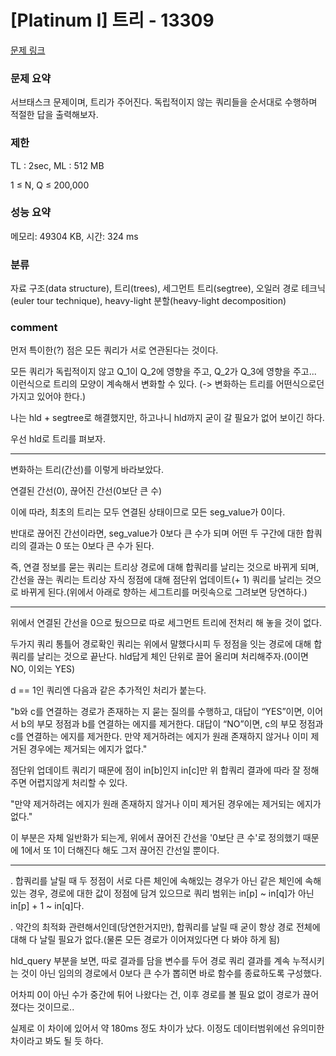 # [Platinum I] 트리 - 13309

[문제 링크](https://www.acmicpc.net/problem/13309)

### 문제 요약

<p> 서브태스크 문제이며, 트리가 주어진다. 독립적이지 않는 쿼리들을 순서대로 수행하며 적절한 답을 출력해보자. </p>

### 제한

TL : 2sec, ML : 512 MB

1 ≤ N, Q ≤ 200,000

### 성능 요약

메모리: 49304 KB, 시간: 324 ms

### 분류

자료 구조(data structure), 트리(trees), 세그먼트 트리(segtree), 오일러 경로 테크닉(euler tour technique), heavy-light 분할(heavy-light decomposition)

### comment

먼저 특이한(?) 점은 모든 쿼리가 서로 연관된다는 것이다.

모든 쿼리가 독립적이지 않고 Q_1이 Q_2에 영향을 주고, Q_2가 Q_3에 영향을 주고... 이런식으로 트리의 모양이 계속해서 변화할 수 있다. (-> 변화하는 트리를 어떤식으로던 가지고 있어야 한다.)

나는 hld + segtree로 해결했지만, 하고나니 hld까지 굳이 갈 필요가 없어 보이긴 하다.

우선 hld로 트리를 펴보자.

-----------------------------------------------------------------------------------------------------------------------------------------------------------------------

변화하는 트리(간선)를 이렇게 바라보았다.

연결된 간선(0), 끊어진 간선(0보단 큰 수)

이에 따라, 최초의 트리는 모두 연결된 상태이므로 모든 seg_value가 0이다.

반대로 끊어진 간선이라면, seg_value가 0보다 큰 수가 되며 어떤 두 구간에 대한 합쿼리의 결과는 0 또는 0보다 큰 수가 된다.

즉, 연결 정보를 묻는 쿼리는 트리상 경로에 대해 합쿼리를 날리는 것으로 바뀌게 되며, 간선을 끊는 쿼리는 트리상 자식 정점에 대해 점단위 업데이트(+ 1) 쿼리를 날리는 것으로 바뀌게 된다.(위에서 아래로 향하는 세그트리를 머릿속으로 그려보면 당연하다.)

-----------------------------------------------------------------------------------------------------------------------------------------------------------------------

위에서 연결된 간선을 0으로 뒀으므로 따로 세그먼트 트리에 전처리 해 놓을 것이 없다.

두가지 쿼리 통틀어 경로확인 쿼리는 위에서 말했다시피 두 정점을 잇는 경로에 대해 합쿼리를 날리는 것으로 끝난다. hld답게 체인 단위로 끌어 올리며 처리해주자.(0이면 NO, 이외는 YES)

d == 1인 쿼리엔 다음과 같은 추가적인 처리가 붙는다.

"b와 c를 연결하는 경로가 존재하는 지 묻는 질의를 수행하고, 대답이 “YES”이면, 이어서 b의 부모 정점과 b를 연결하는 에지를 제거한다. 대답이 “NO”이면, c의 부모 정점과 c를 연결하는 에지를 제거한다. 만약 제거하려는 에지가 원래 존재하지 않거나 이미 제거된 경우에는 제거되는 에지가 없다."

점단위 업데이트 쿼리기 때문에 점이 in[b]인지 in[c]만 위 합쿼리 결과에 따라 잘 정해주면 어렵지않게 처리할 수 있다.


"만약 제거하려는 에지가 원래 존재하지 않거나 이미 제거된 경우에는 제거되는 에지가 없다."

이 부분은 자체 일반화가 되는게, 위에서 끊어진 간선을 '0보단 큰 수'로 정의했기 때문에 1에서 또 1이 더해진다 해도 그저 끊어진 간선일 뿐이다.

-----------------------------------------------------------------------------------------------------------------------------------------------------------------------

. 합쿼리를 날릴 때 두 정점이 서로 다른 체인에 속해있는 경우가 아닌 같은 체인에 속해있는 경우, 경로에 대한 값이 정점에 담겨 있으므로 쿼리 범위는 in[p] ~ in[q]가 아닌 in[p] + 1 ~ in[q]다.

. 약간의 최적화 관련해서인데(당연한거지만), 합쿼리를 날릴 때 굳이 항상 경로 전체에 대해 다 날릴 필요가 없다.(물론 모든 경로가 이어져있다면 다 봐야 하게 됨)

hld_query 부분을 보면, 따로 결과를 담을 변수를 두어 경로 쿼리 결과를 계속 누적시키는 것이 아닌 임의의 경로에서 0보다 큰 수가 뽑히면 바로 함수를 종료하도록 구성했다.

어차피 0이 아닌 수가 중간에 튀어 나왔다는 건, 이후 경로를 볼 필요 없이 경로가 끊어졌다는 것이므로..

실제로 이 차이에 있어서 약 180ms 정도 차이가 났다. 이정도 데이터범위에선 유의미한 차이라고 봐도 될 듯 하다.
